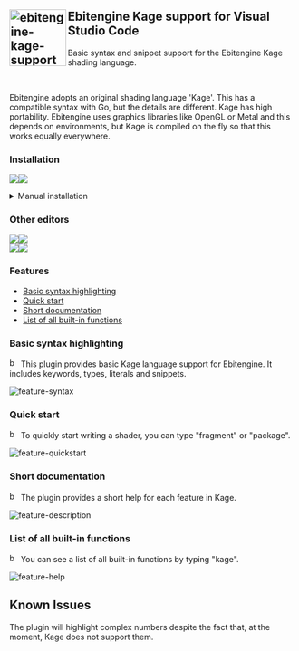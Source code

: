 ## <img align="left" width="100px" src="https://user-images.githubusercontent.com/19890545/179967638-6b0e4e7d-7f8c-412a-b87d-47ba8e694477.png" alt="ebitengine-kage-support" /> Ebitengine Kage support for Visual Studio Code

Basic syntax and snippet support for the Ebitengine Kage shading language. 

<br>

Ebitengine adopts an original shading language 'Kage'. This has a compatible syntax with Go, but the details are different. Kage has high portability. Ebitengine uses graphics libraries like OpenGL or Metal and this depends on environments, but Kage is compiled on the fly so that this works equally everywhere.

### Installation

[![](https://img.shields.io/badge/get%20it%20from-555555?style=for-the-badge&logo=visualstudiocode&logoColor=72a9d4)![](https://img.shields.io/badge/marketplace-72a9d4?style=for-the-badge)](https://marketplace.visualstudio.com/items?itemName=sedyh.ebitengine-kage)

<details><summary>Manual installation</summary><br>
  
  Install `vsce` from `npm`.
  
  ```
  npm install --global vsce
  ```

  Package extension in `.vsix` archive.

  ```
  vsce package
  ```

  Run this command to install package from `.vsix`, replace `ebitengine-kage.vsix` with your path.

  ```
  code --install-extension ebitengine-kage.vsix
  ```

</details>

### Other editors
[![](https://img.shields.io/badge/source-555555?style=for-the-badge&logo=sublimetext&logoColor=ba9759)](https://github.com/sedyh/ebitengine-kage-sublime)[![](https://img.shields.io/badge/download-ba9759?style=for-the-badge)](https://packagecontrol.io/packages/Ebitengine%20Kage)<br>
[![](https://img.shields.io/badge/source-555555?style=for-the-badge&logo=vim&logoColor=60b371)](https://github.com/sedyh/ebitengine-kage-vim)[![](https://img.shields.io/badge/download-60b371?style=for-the-badge)](https://www.vim.org/scripts/script.php?script_id=6021)

### Features

- [Basic syntax highlighting](#basic-syntax-highlighting)
- [Quick start](#quick-start)
- [Short documentation](#short-documentation)
- [List of all built-in functions](#list-of-all-built-in-functions)

### Basic syntax highlighting

<a href="#features"><img src="https://user-images.githubusercontent.com/19890545/150034365-6561ab71-5cb4-466f-996c-ae4204ef7c12.png" alt="back" title="back" width="16px"/></a> This plugin provides basic Kage language support for Ebitengine. It includes keywords, types, literals and snippets.

![feature-syntax](https://user-images.githubusercontent.com/19890545/187960786-0a9292f7-3143-414e-bf5f-e44db90f458c.png)

### Quick start

<a href="#features"><img src="https://user-images.githubusercontent.com/19890545/150034365-6561ab71-5cb4-466f-996c-ae4204ef7c12.png" alt="back" title="back" width="16px"/></a> To quickly start writing a shader, you can type "fragment" or "package".

![feature-quickstart](https://user-images.githubusercontent.com/19890545/177755034-58f14b63-f92d-4bba-8e7e-3e740cd81e60.png)

### Short documentation

<a href="#features"><img src="https://user-images.githubusercontent.com/19890545/150034365-6561ab71-5cb4-466f-996c-ae4204ef7c12.png" alt="back" title="back" width="16px"/></a> The plugin provides a short help for each feature in Kage.

![feature-description](https://user-images.githubusercontent.com/19890545/177755312-77153cff-16a7-46ce-b962-c002fc92c2ff.png)

### List of all built-in functions

<a href="#features"><img src="https://user-images.githubusercontent.com/19890545/150034365-6561ab71-5cb4-466f-996c-ae4204ef7c12.png" alt="back" title="back" width="16px"/></a> You can see a list of all built-in functions by typing "kage".

![feature-help](https://user-images.githubusercontent.com/19890545/177755430-0f020abf-abcc-4b02-8138-410695e09fbd.png)

## Known Issues

The plugin will highlight complex numbers despite the fact that, at the moment, Kage does not support them.
